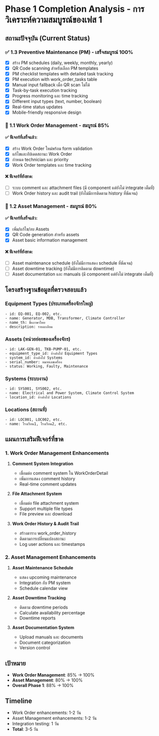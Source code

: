 # Phase 1 Completion Analysis - การวิเคราะห์ความสมบูรณ์ของเฟส 1

## สถานะปัจจุบัน (Current Status)

### ✅ 1.3 Preventive Maintenance (PM) - เสร็จสมบูรณ์ 100%
- [x] สร้าง PM schedules (daily, weekly, monthly, yearly)
- [x] QR Code scanning สำหรับเลือก PM templates
- [x] PM checklist templates with detailed task tracking
- [x] PM execution with work_order_tasks table
- [x] Manual input fallback เมื่อ QR scan ไม่ได้
- [x] Task-by-task execution tracking
- [x] Progress monitoring และ time tracking
- [x] Different input types (text, number, boolean)
- [x] Real-time status updates
- [x] Mobile-friendly responsive design

### 🔄 1.1 Work Order Management - สมบูรณ์ 85%
#### ✅ ฟีเจอร์ที่เสร็จแล้ว:
- [x] สร้าง Work Order ใหม่พร้อม form validation
- [x] แก้ไขและอัปเดตสถานะ Work Order
- [x] กำหนด technician และ priority
- [x] Work Order templates และ time tracking

#### ❌ ฟีเจอร์ที่ยังขาด:
- [ ] ระบบ comment และ attachment files (มี component แต่ยังไม่ integrate เต็มที่)
- [ ] Work Order history และ audit trail (ยังไม่มีการติดตาม history ที่ชัดเจน)

### 🔄 1.2 Asset Management - สมบูรณ์ 80%
#### ✅ ฟีเจอร์ที่เสร็จแล้ว:
- [x] เพิ่ม/แก้ไข/ลบ Assets
- [x] QR Code generation สำหรับ assets
- [x] Asset basic information management

#### ❌ ฟีเจอร์ที่ยังขาด:
- [ ] Asset maintenance schedule (ยังไม่มีการแสดง schedule ที่ชัดเจน)
- [ ] Asset downtime tracking (ยังไม่มีการติดตาม downtime)
- [ ] Asset documentation และ manuals (มี component แต่ยังไม่ integrate เต็มที่)

## โครงสร้างฐานข้อมูลที่ตรวจสอบแล้ว

### Equipment Types (ประเภทเครื่องจักรใหญ่)
```
- id: EQ-001, EQ-002, etc.
- name: Generator, MDB, Transformer, Climate Controller
- name_th: ชื่อภาษาไทย
- description: รายละเอียด
```

### Assets (หน่วยย่อยของเครื่องจักร)
```
- id: LAK-GEN-01, TKB-PUMP-01, etc.
- equipment_type_id: อ้างอิงไป Equipment Types
- system_id: อ้างอิงไป Systems
- serial_number: หมายเลขเครื่อง
- status: Working, Faulty, Maintenance
```

### Systems (ระบบงาน)
```
- id: SYS001, SYS002, etc.
- name: Electrical and Power System, Climate Control System
- location_id: อ้างอิงไป Locations
```

### Locations (สถานที่)
```
- id: LOC001, LOC002, etc.
- name: โรงเรือน1, โรงเรือน2, etc.
```

## แผนการเสริมฟีเจอร์ที่ขาด

### 1. Work Order Management Enhancements
1. **Comment System Integration**
   - เชื่อมต่อ comment system ใน WorkOrderDetail
   - เพิ่มการแสดง comment history
   - Real-time comment updates

2. **File Attachment System**
   - เชื่อมต่อ file attachment system
   - Support multiple file types
   - File preview และ download

3. **Work Order History & Audit Trail**
   - สร้างตาราง work_order_history
   - ติดตามการเปลี่ยนแปลงสถานะ
   - Log user actions และ timestamps

### 2. Asset Management Enhancements
1. **Asset Maintenance Schedule**
   - แสดง upcoming maintenance
   - Integration กับ PM system
   - Schedule calendar view

2. **Asset Downtime Tracking**
   - ติดตาม downtime periods
   - Calculate availability percentage
   - Downtime reports

3. **Asset Documentation System**
   - Upload manuals และ documents
   - Document categorization
   - Version control

## เป้าหมาย
- **Work Order Management**: 85% → 100%
- **Asset Management**: 80% → 100%
- **Overall Phase 1**: 88% → 100%

## Timeline
- Work Order enhancements: 1-2 วัน
- Asset Management enhancements: 1-2 วัน
- Integration testing: 1 วัน
- **Total**: 3-5 วัน